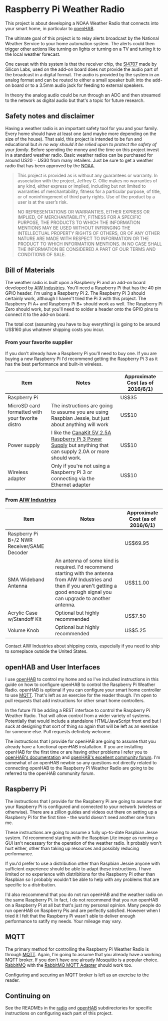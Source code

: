 # Raspberry Pi Weather Radio

This project is about developing a NOAA Weather Radio that connects
into your smart home, in particular to [openHAB](http://www.openhab.org/).

The ultimate goal of this project is to relay alerts broadcast by the
National Weather Service to your home automation system. The alerts
could then trigger other actions like turning on lights or turning on
a TV and tuning it to the local weather forecast.

One caveat with this system is that the receiver chip, the
[SI4707](http://www.silabs.com/products/audio/fm-am-receiver/pages/si4707.aspx)
made by Silicon Labs, used on the add-on board does not provide the
audio part of the broadcast in a digital format. The audio is provided
by the system in an analog format and can be routed to either a small
speaker built into the add-on board or to a 3.5mm audio jack for
feeding to external speakers.

In theory the analog audio could be run through an ADC and then
streamed to the network as digital audio but that's a topic for future
research.

## Safety notes and disclaimer

Having a weather radio is an important safety tool for you and your
family. Every home should have at least one (and maybe more depending
on the size of the house). That said, this project is intended to be
fun and educational but _in no way should it be relied upon to protect
the safety of your family_. Before spending the money and the time on
this project invest in a standard weather radio. Basic weather radios
can be purchased for around US$20-US$30 from many retailers. Just be
sure to get a weather radio that has been approved by the
[NOAA](http://www.nws.noaa.gov/nwr/info/nwrrcvr.html#pad).

> This project is provided as is without any guarantees or
> warranty. In association with the project, Jeffrey C. Ollie makes no
> warranties of any kind, either express or implied, including but not
> limited to warranties of merchantability, fitness for a particular
> purpose, of title, or of noninfringement of third party rights. Use
> of the product by a user is at the user’s risk.
> 
> NO REPRESENTATIONS OR WARRANTIES, EITHER EXPRESS OR IMPLIED, OF
> MERCHANTABILITY, FITNESS FOR A SPECIFIC PURPOSE, THE PRODUCTS TO
> WHICH THE INFORMATION MENTIONS MAY BE USED WITHOUT INFRINGING THE
> INTELLECTUAL PROPERTY RIGHTS OF OTHERS, OR OF ANY OTHER NATURE ARE
> MADE WITH RESPECT TO INFORMATION OR THE PRODUCT TO WHICH INFORMATION
> MENTIONS. IN NO CASE SHALL THE INFORMATION BE CONSIDERED A PART OF
> OUR TERMS AND CONDITIONS OF SALE.

## Bill of Materials

The weather radio is built upon a Raspberry Pi and an add-on board
developed by [AIW Industries](http://www.aiwindustries/).  You'll need
a Raspberry Pi that has the 40 pin GPIO header. I'm using a Raspberry
Pi 2. The Raspberry Pi 3 should certainly work, although I haven't
tried the Pi 3 with this project. The Raspberry Pi A+ and Raspberry Pi
B+ should work as well. The Raspberry Pi Zero should work, but you'll
need to solder a header onto the GPIO pins to connect it to the add-on
board.

The total cost (assuming you have to buy everything) is going to be
around US$160 plus whatever shipping costs you incur.

### From your favorite supplier

If you don't already have a Raspberry Pi you'll need to buy one.  If
you are buying a new Raspberry Pi I'd recommend getting the Raspberry
Pi 3 as it has the best performance and built-in wireless.

Item | Notes | Approximate Cost (as of 2016/6/1)
-----| ----- | ----------------------
Raspberry Pi | | US$35
MicroSD card formatted with your favorite distro | The instructions are going to assume you are using Raspbian Jessie, but just about anything will work | US$10
Power supply | I like the [CanaKit 5V 2.5A Raspberry Pi 3 Power Supply](http://smile.amazon.com/dp/B00MARDJZ4) but anything that can supply 2.0A or more should work. | US$10
Wireless adapter | Only if you're not using a Raspberry Pi 3 or connecting via the Ethernet adapter | US$10

### From [AIW Industries](http://www.aiwindistries.com/)

Item | Notes | Approximate Cost (as of 2016/6/1)
---- | ----- | ----------------------
Raspberry Pi B+/2 NWR Receiver/SAME Decoder | | US$69.95
SMA Wideband Antenna | An antenna of some kind is required. I'd recommend starting with the antenna from AIW Industries and then if you aren't getting a good enough signal you can upgrade to another antenna. | US$11.00
Acrylic Case w/Standoff Kit | Optional but highly recommended | US$7.50
Volume Knob | Optional but highly recommended | US$5.25

Contact AIW Industries about shipping costs, especially if you need to
ship to someplace outside the United States.

## openHAB and User Interfaces

I use [openHAB](http://www.openhab.org/) to control my home and so
I've included instructions in this guide on how to configure openHAB
to control the Raspberry Pi Weather Radio. openHAB is optional if you
can configure your smart home controller to use
[MQTT](http://mqtt.org/). That's left as an exercise for the reader
though. I'm open to pull requests that add instructions for other
smart home controllers.

In the future I'll be adding a REST interface to control the Raspberry
Pi Weather Radio. That will allow control from a wider variety of
systems. Potentially that would include a standalone HTML/JavaScript
front end but I suck at designing that sort of thing so again that
will be left as an exersise for someone else. Pull requests
definitely welcome.

The instructions that I provide for openHAB are going to assume that
you already have a functional openHAB installation. If you are
installing openHAB for the first time or are having other problems I
refer you to [openHAB's
documentation](https://github.com/openhab/openhab/wiki) and [openHAB's
excellent community forum](https://community.openhab.org/). I'm
somewhat of an openHAB newbie so any questions not directly related to
connecting openHAB to the Raspberry Pi Weather Radio are going to be
referred to the openHAB community forum.

## Raspberry Pi

The instructions that I provide for the Raspberry Pi are going to
assume that your Raspberry Pi is configured and connected to your
network (wireless or otherwise). There are a zillion guides and videos
out there on setting up a Raspberry Pi for the first time - the world
doesn't need another one from me.

These instructions are going to assume a fully up-to-date Raspbian
Jesse system. I'd recommend starting with the Raspbian Lite image as
running a GUI isn't necessary for the operation of the weather
radio. It probably won't hurt either, other than taking up resources
and possibly reducing performance.

If you'd prefer to use a distribution other than Raspbian Jessie
anyone with sufficient experience should be able to adapt these
instructions. I have limited or no experience with distribitions for
the Raspberry Pi other than Raspbian so I probably wouldn't be able to
help with any problems that are specific to a distribution.

I'd also reccommend that you do not run openHAB and the weather radio
on the same Raspberry Pi. In fact, I do not recommend that you run
openHAB on a Raspberry Pi at all but that's just my personal
opinion. Many people do run openHAB on Raspberry Pis and are perfectly
satisfied. However when I tried it I felt that the Raspberry Pi wasn't
able to deliver enough performance to satify my needs. Your mileage
may vary.

## MQTT

The primary method for controlling the Raspberry Pi Weather Radio is
through [MQTT](http://mqtt.org/). Again, I'm going to assume that you
already have a working MQTT broker. If you don't have one already
[Mosquitto](http://mosquitto.org/) is a popular
choice. [RabbitMQ](http://www.rabbitmq.com/) with the [RabbitMQ MQTT
Adapter](https://www.rabbitmq.com/mqtt.html) should work too.

Configuring and securing an MQTT broker is left as an exercise to the
reader.

## Continuing on

See the READMEs in the [radio](radio/) and [openHAB](openhab/)
subdirectories for specific instructions on configuring each part of
this project.
